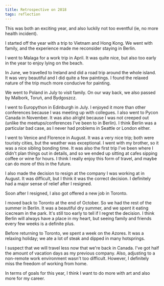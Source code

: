 ```yaml
---
title: Retrospective on 2018
tags: reflection
---
```


This was both an exciting year, and also luckily not too eventful (ie, no more health incident).

I started off the year with a trip to Vietnam and Hong Kong. 
We went with family, and the experience made me reconsider staying in Berlin.

I went to Malaga for a work trip in April. 
It was quite nice, but also too early in the year to enjoy lying on the beach.

In June, we travelled to Ireland and did a road trip around the whole island. 
It was very beautiful and I did quite a few paintings. 
I found the relaxed nature of the trip much more conducive for painting.

We went to Poland in July to visit family. 
On our way back, we also passed by Malbork, Toruń, and Bydgoszcz.

I went to Europython in Edinburgh in July. 
I enjoyed it more than other conferences because I was meeting up with collegues.
I also went to Pycon Canada in November. 
It was also alright because I was not creeped out
(unlike the meetups/conferences I've been to in Berlin).
I think Berlin was a particular bad case, as I never had problems in Seattle or London either.

I went to Venice and Florence in August.
It was a very nice trip; both were touristy cities, but the weather was exceptional.
I went with my brother, so it was a nice sibling bonding time.
It was also the first trip I've been where I didn't plan things out in details,
and so we ended up sitting at cafes sipping coffee or wine for hours.
I think I really enjoy this form of travel, and maybe can do more of this in the future.

I also made the decision to resign at the company I was working at in August.
It was difficult, but I think it was the correct decision.
I definitely had a major sense of relief after I resigned.

Soon after I resigned, I also got offered a new job in Toronto. 

I moved back to Toronto at the end of October. 
So we had the rest of the summer in Berlin.
It was a beautiful dry summer, and we spent it eating icecream in the park. 
It's still too early to tell if I regret the decision.
I think Berlin will always have a place in my heart, but seeing family and friends every few weeks
is a definite plus.

Before returning to Toronto, we spent a week on the Azores. 
It was a relaxing holiday; we ate a lot of steak and dipped in many hotsprings.

I suspect that we will travel less now that we're back in Canada.
I've got half the amount of vacation days as my previous company.
Also, adjusting to a non-remote work environment wasn't too difficult. 
However, I definitely miss the freedom of working from home.

In terms of goals for this year, I think I want to do more with art and also more for my career. 

